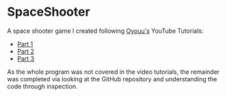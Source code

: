# SpaceShooter

A space shooter game I created following [Oyouu's](https://github.com/Oyyou) YouTube Tutorials:
- [Part 1](https://www.youtube.com/watch?v=kaB_eq0r10s&list=PLV27bZtgVIJqoeHrQq6Mt_S1-Fvq_zzGZ&index=20)
- [Part 2](https://www.youtube.com/watch?v=qfxrQZhEGuA&list=PLV27bZtgVIJqoeHrQq6Mt_S1-Fvq_zzGZ&index=21)
- [Part 3](https://www.youtube.com/watch?v=uCYyJjdkhG4&list=PLV27bZtgVIJqoeHrQq6Mt_S1-Fvq_zzGZ&index=22)

As the whole program was not covered in the video tutorials, the remainder was completed via looking at the GitHub repository and understanding the code through inspection.
